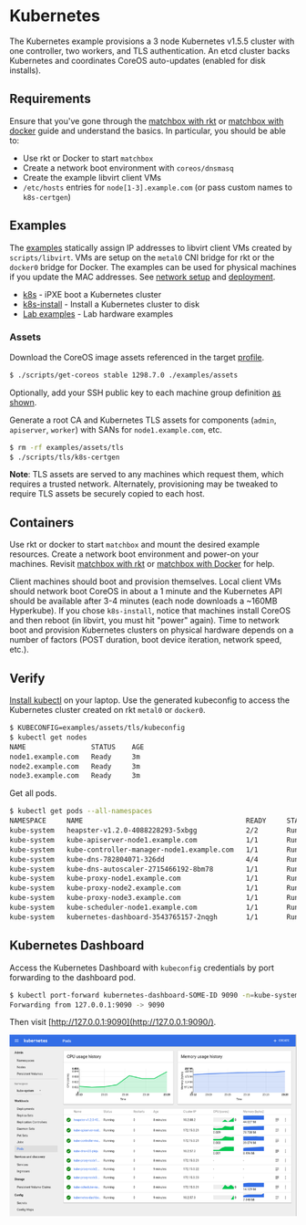 # Kubernetes

The Kubernetes example provisions a 3 node Kubernetes v1.5.5 cluster with one controller, two workers, and TLS authentication. An etcd cluster backs Kubernetes and coordinates CoreOS auto-updates (enabled for disk installs).

## Requirements

Ensure that you've gone through the [matchbox with rkt](getting-started-rkt.md) or [matchbox with docker](getting-started-docker.md) guide and understand the basics. In particular, you should be able to:

* Use rkt or Docker to start `matchbox`
* Create a network boot environment with `coreos/dnsmasq`
* Create the example libvirt client VMs
* `/etc/hosts` entries for `node[1-3].example.com` (or pass custom names to `k8s-certgen`)

## Examples

The [examples](../examples) statically assign IP addresses to libvirt client VMs created by `scripts/libvirt`. VMs are setup on the `metal0` CNI bridge for rkt or the `docker0` bridge for Docker. The examples can be used for physical machines if you update the MAC addresses. See [network setup](network-setup.md) and [deployment](deployment.md).

* [k8s](../examples/groups/k8s) - iPXE boot a Kubernetes cluster
* [k8s-install](../examples/groups/k8s-install) - Install a Kubernetes cluster to disk
* [Lab examples](https://github.com/dghubble/metal) - Lab hardware examples

### Assets

Download the CoreOS image assets referenced in the target [profile](../examples/profiles).

```sh
$ ./scripts/get-coreos stable 1298.7.0 ./examples/assets
```

Optionally, add your SSH public key to each machine group definition [as shown](../examples/README.md#ssh-keys).

Generate a root CA and Kubernetes TLS assets for components (`admin`, `apiserver`, `worker`) with SANs for `node1.example.com`, etc.

```sh
$ rm -rf examples/assets/tls
$ ./scripts/tls/k8s-certgen
```

**Note**: TLS assets are served to any machines which request them, which requires a trusted network. Alternately, provisioning may be tweaked to require TLS assets be securely copied to each host.

## Containers

Use rkt or docker to start `matchbox` and mount the desired example resources. Create a network boot environment and power-on your machines. Revisit [matchbox with rkt](getting-started-rkt.md) or [matchbox with Docker](getting-started-docker.md) for help.

Client machines should boot and provision themselves. Local client VMs should network boot CoreOS in about a 1 minute and the Kubernetes API should be available after 3-4 minutes (each node downloads a ~160MB Hyperkube). If you chose `k8s-install`, notice that machines install CoreOS and then reboot (in libvirt, you must hit "power" again). Time to network boot and provision Kubernetes clusters on physical hardware depends on a number of factors (POST duration, boot device iteration, network speed, etc.).

## Verify

[Install kubectl](https://coreos.com/kubernetes/docs/latest/configure-kubectl.html) on your laptop. Use the generated kubeconfig to access the Kubernetes cluster created on rkt `metal0` or `docker0`.

```sh
$ KUBECONFIG=examples/assets/tls/kubeconfig
$ kubectl get nodes
NAME                STATUS    AGE
node1.example.com   Ready     3m
node2.example.com   Ready     3m
node3.example.com   Ready     3m
```

Get all pods.

```sh
$ kubectl get pods --all-namespaces
NAMESPACE     NAME                                        READY     STATUS    RESTARTS   AGE
kube-system   heapster-v1.2.0-4088228293-5xbgg            2/2       Running   0          41m
kube-system   kube-apiserver-node1.example.com            1/1       Running   0          40m
kube-system   kube-controller-manager-node1.example.com   1/1       Running   0          40m
kube-system   kube-dns-782804071-326dd                    4/4       Running   0          41m
kube-system   kube-dns-autoscaler-2715466192-8bm78        1/1       Running   0          41m
kube-system   kube-proxy-node1.example.com                1/1       Running   0          41m
kube-system   kube-proxy-node2.example.com                1/1       Running   0          41m
kube-system   kube-proxy-node3.example.com                1/1       Running   0          40m
kube-system   kube-scheduler-node1.example.com            1/1       Running   0          40m
kube-system   kubernetes-dashboard-3543765157-2nqgh       1/1       Running   0          41m
```

## Kubernetes Dashboard

Access the Kubernetes Dashboard with `kubeconfig` credentials by port forwarding to the dashboard pod.

```sh
$ kubectl port-forward kubernetes-dashboard-SOME-ID 9090 -n=kube-system
Forwarding from 127.0.0.1:9090 -> 9090
```

Then visit [http://127.0.0.1:9090](http://127.0.0.1:9090/).

<img src='img/kubernetes-dashboard.png' class="img-center" alt="Kubernetes Dashboard"/>
